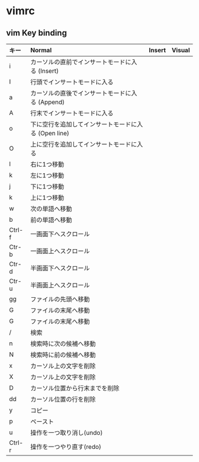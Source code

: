 # vimrc


## vim Key binding

|キー|Normal|Insert|Visual|
|:--|:--|:--|:--|
|i|カーソルの直前でインサートモードに入る (Insert)|||
|I|行頭でインサートモードに入る|||
|a|カーソルの直後でインサートモードに入る (Append)|||
|A|行末でインサートモードに入る|||
|o|下に空行を追加してインサートモードに入る (Open line)|||
|O|上に空行を追加してインサートモードに入る|||
|l|右に1つ移動|||
|k|左に1つ移動|||
|j|下に1つ移動|||
|k|上に1つ移動|||
|w|次の単語へ移動|||
|b|前の単語へ移動|||
|Ctrl-f|一画面下へスクロール|||
|Ctr-b|一画面上へスクロール|||
|Ctr-d|半画面下へスクロール|||
|Ctr-u|半画面上へスクロール|||
|gg|ファイルの先頭へ移動|||
|G|ファイルの末尾へ移動|||
|G|ファイルの末尾へ移動|||
|/|検索|||
|n|検索時に次の候補へ移動|||
|N|検索時に前の候補へ移動|||
|x|カーソル上の文字を削除|||
|X|カーソル上の文字を削除|||
|D|カーソル位置から行末までを削除|||
|dd|カーソル位置の行を削除|||
|y|コピー|||
|p|ペースト|||
|u|操作を一つ取り消し(undo)|||
|Ctrl-r|操作を一つやり直す(redo)|||
